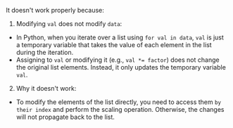 It doesn't work properly because:
1. Modifying ```val``` does not modify ```data```:
  - In Python, when you iterate over a list using ```for val in data```, ```val``` is just a temporary variable that takes the value of each element in the list during the iteration.
  - Assigning to ```val``` or modifying it (e.g., ```val *= factor```) does not change the original list elements. Instead, it only updates the temporary variable ```val```.

2. Why it doesn't work:
  - To modify the elements of the list directly, you need to access them ```by their index``` and perform the scaling operation. Otherwise, the changes will not propagate back to the list.
